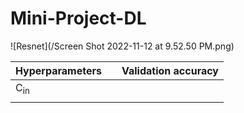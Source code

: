 # Mini-Project-DL
![Resnet](/Screen Shot 2022-11-12 at 9.52.50 PM.png)

| Hyperparameters   |   | Validation accuracy  |
| :---        |    :----:   |          ---: |
|   C<sub>in</sub>  |     |    |
|    |         |    |

